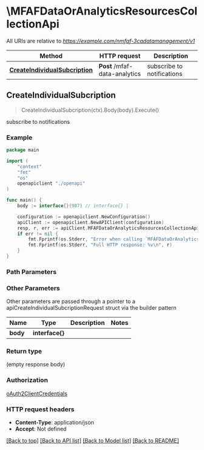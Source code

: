 # \MFAFDataOrAnalyticsResourcesCollectionApi

All URIs are relative to *https://example.com/nmfaf-3cadatamanagement/v1*

Method | HTTP request | Description
------------- | ------------- | -------------
[**CreateIndividualSubcription**](MFAFDataOrAnalyticsResourcesCollectionApi.md#CreateIndividualSubcription) | **Post** /mfaf-data-analytics | subscribe to notifications



## CreateIndividualSubcription

> CreateIndividualSubcription(ctx).Body(body).Execute()

subscribe to notifications

### Example

```go
package main

import (
    "context"
    "fmt"
    "os"
    openapiclient "./openapi"
)

func main() {
    body := interface{}(987) // interface{} | 

    configuration := openapiclient.NewConfiguration()
    apiClient := openapiclient.NewAPIClient(configuration)
    resp, r, err := apiClient.MFAFDataOrAnalyticsResourcesCollectionApi.CreateIndividualSubcription(context.Background()).Body(body).Execute()
    if err != nil {
        fmt.Fprintf(os.Stderr, "Error when calling `MFAFDataOrAnalyticsResourcesCollectionApi.CreateIndividualSubcription``: %v\n", err)
        fmt.Fprintf(os.Stderr, "Full HTTP response: %v\n", r)
    }
}
```

### Path Parameters



### Other Parameters

Other parameters are passed through a pointer to a apiCreateIndividualSubcriptionRequest struct via the builder pattern


Name | Type | Description  | Notes
------------- | ------------- | ------------- | -------------
 **body** | **interface{}** |  | 

### Return type

 (empty response body)

### Authorization

[oAuth2ClientCredentials](../README.md#oAuth2ClientCredentials)

### HTTP request headers

- **Content-Type**: application/json
- **Accept**: Not defined

[[Back to top]](#) [[Back to API list]](../README.md#documentation-for-api-endpoints)
[[Back to Model list]](../README.md#documentation-for-models)
[[Back to README]](../README.md)

